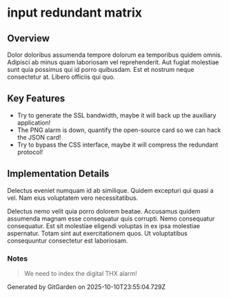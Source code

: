 # input redundant matrix

## Overview
Dolor doloribus assumenda tempore dolorum ea temporibus quidem omnis. Adipisci ab minus quam laboriosam vel reprehenderit. Aut fugiat molestiae sunt quia possimus qui id porro quibusdam. Est et nostrum neque consectetur at. Libero officiis qui quo.

## Key Features
- Try to generate the SSL bandwidth, maybe it will back up the auxiliary application!
- The PNG alarm is down, quantify the open-source card so we can hack the JSON card!
- Try to bypass the CSS interface, maybe it will compress the redundant protocol!

## Implementation Details
Delectus eveniet numquam id ab similique. Quidem excepturi qui quasi a vel. Nam eius voluptatem vero necessitatibus.
 Delectus nemo velit quia porro dolorem beatae. Accusamus quidem assumenda magnam esse consequatur quis corrupti. Nemo consequatur consequatur. Est sit molestiae eligendi voluptas in ex ipsa molestiae aspernatur. Totam sint aut exercitationem quos. Ut voluptatibus consequuntur consectetur est laboriosam.

### Notes
> We need to index the digital THX alarm!

Generated by GitGarden on 2025-10-10T23:55:04.729Z